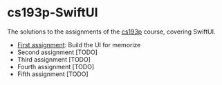 # cs193p-SwiftUI
The solutions to the assignments of the [cs193p](https://cs193p.sites.stanford.edu) course, covering SwiftUI.

- [First assignment](./assignment-1): Build the UI for memorize
- Second assignment   [TODO]
- Third assignment    [TODO]
- Fourth assignment   [TODO]
- Fifth assignment    [TODO]
